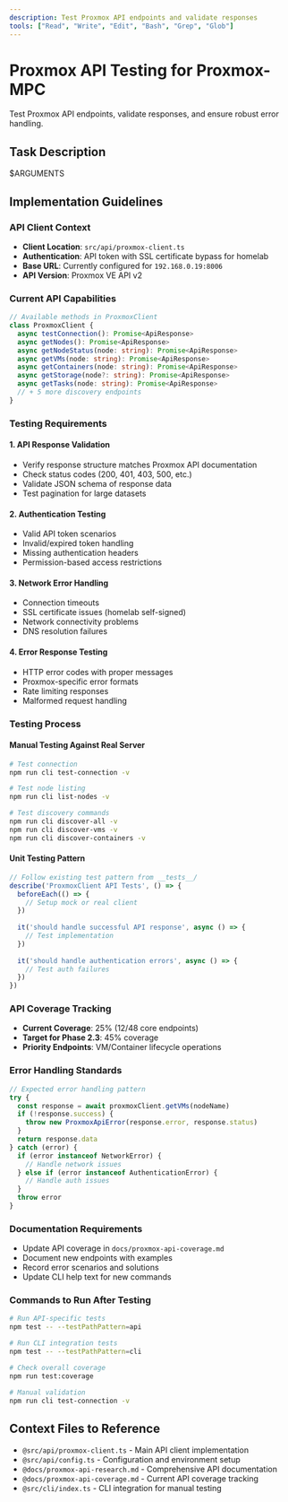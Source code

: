 ```yaml
---
description: Test Proxmox API endpoints and validate responses
tools: ["Read", "Write", "Edit", "Bash", "Grep", "Glob"]
---
```


# Proxmox API Testing for Proxmox-MPC

Test Proxmox API endpoints, validate responses, and ensure robust error handling.

## Task Description
$ARGUMENTS

## Implementation Guidelines

### API Client Context
- **Client Location**: `src/api/proxmox-client.ts`
- **Authentication**: API token with SSL certificate bypass for homelab
- **Base URL**: Currently configured for `192.168.0.19:8006`
- **API Version**: Proxmox VE API v2

### Current API Capabilities
```typescript
// Available methods in ProxmoxClient
class ProxmoxClient {
  async testConnection(): Promise<ApiResponse>
  async getNodes(): Promise<ApiResponse>
  async getNodeStatus(node: string): Promise<ApiResponse>
  async getVMs(node: string): Promise<ApiResponse>
  async getContainers(node: string): Promise<ApiResponse>
  async getStorage(node?: string): Promise<ApiResponse>
  async getTasks(node: string): Promise<ApiResponse>
  // + 5 more discovery endpoints
}
```

### Testing Requirements

#### 1. API Response Validation
- Verify response structure matches Proxmox API documentation
- Check status codes (200, 401, 403, 500, etc.)
- Validate JSON schema of response data
- Test pagination for large datasets

#### 2. Authentication Testing
- Valid API token scenarios
- Invalid/expired token handling
- Missing authentication headers
- Permission-based access restrictions

#### 3. Network Error Handling
- Connection timeouts
- SSL certificate issues (homelab self-signed)
- Network connectivity problems
- DNS resolution failures

#### 4. Error Response Testing
- HTTP error codes with proper messages
- Proxmox-specific error formats
- Rate limiting responses
- Malformed request handling

### Testing Process

#### Manual Testing Against Real Server
```bash
# Test connection
npm run cli test-connection -v

# Test node listing
npm run cli list-nodes -v

# Test discovery commands
npm run cli discover-all -v
npm run cli discover-vms -v
npm run cli discover-containers -v
```

#### Unit Testing Pattern
```typescript
// Follow existing test pattern from __tests__/
describe('ProxmoxClient API Tests', () => {
  beforeEach(() => {
    // Setup mock or real client
  })
  
  it('should handle successful API response', async () => {
    // Test implementation
  })
  
  it('should handle authentication errors', async () => {
    // Test auth failures
  })
})
```

### API Coverage Tracking
- **Current Coverage**: 25% (12/48 core endpoints)
- **Target for Phase 2.3**: 45% coverage
- **Priority Endpoints**: VM/Container lifecycle operations

### Error Handling Standards
```typescript
// Expected error handling pattern
try {
  const response = await proxmoxClient.getVMs(nodeName)
  if (!response.success) {
    throw new ProxmoxApiError(response.error, response.status)
  }
  return response.data
} catch (error) {
  if (error instanceof NetworkError) {
    // Handle network issues
  } else if (error instanceof AuthenticationError) {
    // Handle auth issues
  }
  throw error
}
```

### Documentation Requirements
- Update API coverage in `docs/proxmox-api-coverage.md`
- Document new endpoints with examples
- Record error scenarios and solutions
- Update CLI help text for new commands

### Commands to Run After Testing
```bash
# Run API-specific tests
npm test -- --testPathPattern=api

# Run CLI integration tests
npm test -- --testPathPattern=cli

# Check overall coverage
npm run test:coverage

# Manual validation
npm run cli test-connection -v
```

## Context Files to Reference
- `@src/api/proxmox-client.ts` - Main API client implementation
- `@src/api/config.ts` - Configuration and environment setup
- `@docs/proxmox-api-research.md` - Comprehensive API documentation
- `@docs/proxmox-api-coverage.md` - Current API coverage tracking
- `@src/cli/index.ts` - CLI integration for manual testing